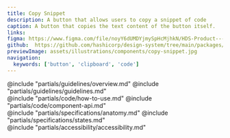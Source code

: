 ```yaml
---
title: Copy Snippet
description: A button that allows users to copy a snippet of code
caption: A button that copies the text content of the button itself.
links:
figma: https://www.figma.com/file/noyY6dUMDYjmySpHcMjhkN/HDS-Product---Components?type=design&node-id=40399-101361&mode=design
github:  https://github.com/hashicorp/design-system/tree/main/packages/components/addon/components/hds/copy/snippet
previewImage: assets/illustrations/components/copy-snippet.jpg
navigation:
  keywords: ['button', 'clipboard', 'code']
---
```


<section data-tab="Guidelines">
  @include "partials/guidelines/overview.md"
  @include "partials/guidelines/guidelines.md"
</section>

<section data-tab="Code">
  @include "partials/code/how-to-use.md"
  @include "partials/code/component-api.md"
</section>

<section data-tab="Specifications">
  @include "partials/specifications/anatomy.md"
  @include "partials/specifications/states.md"
</section>

<section data-tab="Accessibility">
  @include "partials/accessibility/accessibility.md"
</section>